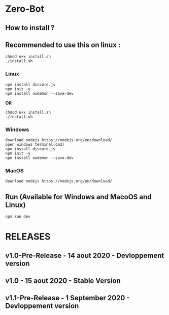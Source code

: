 # Zero-Bot

## How to install ?
## Recommended to use this on linux :
```
chmod u+x install.sh
./install.sh
```

### Linux
```
npm install discord.js
npm init -y
npm install nodemon --save-dev
```
**OR**
```
chmod u+x install.sh
./install.sh
```

### Windows
```
download nodejs https://nodejs.org/en/download/
open windows terminal(cmd)
npm install discord.js
npm init -y
npm install nodemon --save-dev
```
### MacOS
```
download nodejs https://nodejs.org/en/download/
```

## Run (Available for Windows and MacoOS and Linux)

```
npm run dev
```

# RELEASES


## v1.0-Pre-Release - 14 aout 2020 - Devloppement version

## v1.0 - 15 aout 2020 - Stable Version

## v1.1-Pre-Release - 1 September 2020 - Devloppement version
